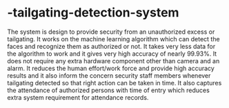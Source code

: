 # -tailgating-detection-system

The system is design to provide security from an unauthorized excess  or tailgating. It works on the machine learning algorithm which can detect the faces and recognize them as authorized or not. It takes  very less data for the algorithm to work and it gives very high accuracy of nearly 99.93%. 
It does not require any extra hardware component other than camera and an alarm.
It reduces the human effort/work force and provide high accuracy results and it also inform the concern security staff members whenever tailgating detected so that right action can be taken in time.
It also captures the attendance of authorized persons with time of entry which reduces extra system requirement for attendance records.   
